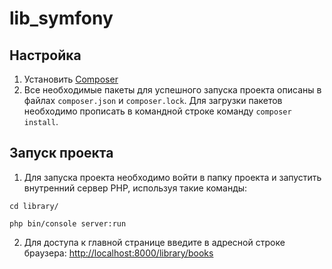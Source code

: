 # lib_symfony

Настройка
------------

1. Установить [Composer](https://getcomposer.org/)
2. Все необходимые пакеты для успешного запуска проекта описаны в файлах `composer.json` и `composer.lock`. Для загрузки 
пакетов необходимо прописать в командной строке команду `composer install`.

Запуск проекта
------------

1. Для запуска проекта необходимо войти в папку проекта и запустить внутренний сервер PHP, используя такие команды: 


`cd library/`


`php bin/console server:run`

2. Для доступа к главной странице введите в адресной строке браузера:
<http://localhost:8000/library/books>
